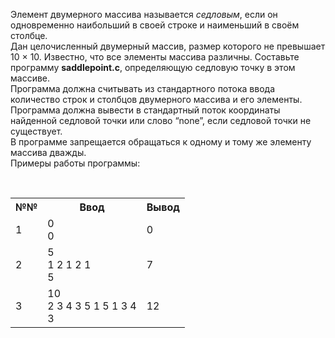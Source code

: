 <p>Элемент двумерного массива называется <em>седловым</em>, если он одновременно наибольший в своей строке и наименьший в своём столбце.<br>
Дан целочисленный двумерный массив, размер которого не превышает 10 × 10. Известно, что все элементы массива различны. Составьте программу <strong>saddlepoint.c</strong>, определяющую седловую точку в этом массиве.<br>
Программа должна считывать из стандартного потока ввода количество строк и столбцов двумерного массива и его элементы. Программа должна вывести в стандартный поток координаты найденной седловой точки или слово “none”, если седловой точки не существует.<br>
В программе запрещается обращаться к одному и тому же элементу массива дважды.<br>
Примеры работы программы:</p><br>
<table class="tg">
  <tr>
    <th class="tg-0pky">№№</th>
    <th class="tg-0pky">Ввод</th>
    <th class="tg-0pky">Вывод</th>
  </tr>
  <tr>
    <td class="tg-0pky">1</td>
    <td class="tg-0pky">0<br>0</td>
    <td class="tg-0pky">0</td>
  </tr>
  <tr>
    <td class="tg-0pky">2</td>
    <td class="tg-0pky">5 <br>1 2 1 2 1 <br>5</td>
    <td class="tg-0pky">7</td>
  </tr>
  <tr>
    <td class="tg-0pky">3</td>
    <td class="tg-0pky">10 <br>2 3 4 3 5 1 5 1 3 4 <br>3</td>
    <td class="tg-0pky">12</td>
  </tr>
</table>
